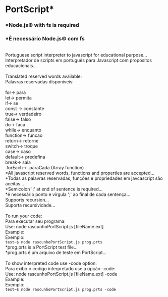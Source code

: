 # PortScript*
### *Node.js&copy; with fs is required
### *É necessário Node.js&copy; com fs 

<br/>
Portuguese script interpreter to javascript for educational purpose...
<br/>
Interpretador de scripts em português para Javascript com propositos educacionais...
<br/>
<br/>
Translated reserved words available:
<br/>
Palavras reservadas disponiveis:
<br/>
<br/>
for-> para
<br/>
let-> permita
<br/>
if-> se
<br/>
const -> constante
<br/>
true-> verdadeiro
<br/>
false-> falso
<br/>
do-> faca
<br/>
while-> enquanto
<br/>
function-> funcao
<br/>
return-> retorne
<br/>
switch-> troque
<br/>
case-> caso
<br/>
default-> predefina
<br/>
break-> saia
<br/>
.forEach-> .paraCada (Array function)
<br/>
*All javascript reserved words, functions and properties are accepted...
<br/>
*Todas as palavras reservadas, funções e propriedades em javcascript são aceitas...
<br/>
*Semicolon ';' at end of sentence is required...
<br/>
*é necessário ponto e virgula ';' ao final de cada sentença...
<br/>
Supports recursion... 
<br/>
Suporta recursividade...
<br/>
<br/>
To run your code:
<br/>
Para executar seu programa:  
<br/>
Use: node rascunhoPortScript.js [fileName.ext]
<br/>
Example:
<br/>
Exemplo:
<br/>
<code>test~$ node rascunhoPortScript.js prog.prts</code>
<br/>
*prog.prts is a PortScript test file...
<br/>
*prog.prts é um arquivo de teste em PortScript...
<br/>
<br/>
To show interpreted code use -code option:
<br/>
Para exibir o codigo interpretado use a opção -code:
<br/> 
Use: node rascunhoPortScript.js [fileName.ext] -code
<br/>
Example:
<br/>
Exemplo:
<br/>
<code>test~$ node rascunhoPortScript.js prog.prts -code</code>
<br/>
<br/>
